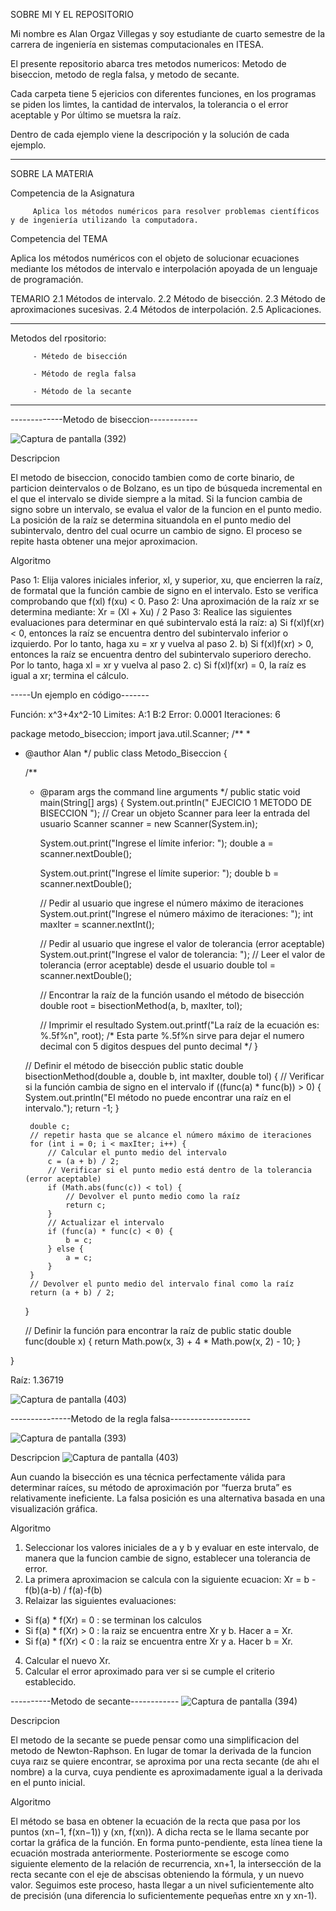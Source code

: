 SOBRE MI Y EL REPOSITORIO

Mi nombre es Alan Orgaz Villegas y soy estudiante de cuarto semestre de la carrera de ingeniería en sistemas computacionales en ITESA.

El presente repositorio abarca tres metodos numericos: Metodo de biseccion, metodo de regla falsa, y metodo de secante.

Cada carpeta tiene 5 ejericios con diferentes funciones, en los programas se piden los limtes, la cantidad de intervalos, la tolerancia o el error aceptable y Por 
último se muetsra la raíz.

Dentro de cada ejemplo viene la descripoción y la solución de cada ejemplo.
*****************************************************************************************************************************************************************
SOBRE LA MATERIA

Competencia de la Asignatura

         Aplica los métodos numéricos para resolver problemas científicos y de ingeniería utilizando la computadora.

Competencia del TEMA

  Aplica los métodos numéricos con el objeto de solucionar ecuaciones mediante los métodos de intervalo e interpolación apoyada de un lenguaje de programación.  

TEMARIO 
2.1 Métodos de intervalo. 
 2.2 Método de bisección. 
 2.3 Método de aproximaciones sucesivas. 
 2.4 Métodos de interpolación. 
 2.5 Aplicaciones.

****************************************************************************************************************************************************

Metodos del rpositorio:

         - Métedo de bisección
         
         - Método de regla falsa
         
         - Método de la secante



*************************************************************************************************************************************************************

-------------Metodo de biseccion------------

![Captura de pantalla (392)](https://github.com/AlanOrgazVillegas/Metodos_Numericos/assets/147757830/6f33161d-5b7b-4b4f-9b91-01a7fec93c11)

Descripcion

El metodo de biseccion, conocido tambien como de corte binario, de particion deintervalos o de Bolzano, es un tipo de búsqueda incremental en el que el intervalo se divide siempre a la mitad. Si la funcion cambia de signo sobre un intervalo, se evalua el valor de la funcion en el punto medio. La posición de la raíz se determina situandola en el punto medio del subintervalo, dentro del cual ocurre un cambio de signo. El proceso se repite hasta obtener una mejor aproximacion.

Algoritmo

Paso 1: Elija valores iniciales inferior, xl, y superior, xu, que encierren la raíz, de formatal que la función cambie de signo en el intervalo. Esto se verifica comprobando
que f(xl) f(xu) < 0.
Paso 2: Una aproximación de la raíz xr se determina mediante:
Xr = (Xl + Xu) / 2
Paso 3: Realice las siguientes evaluaciones para determinar en qué subintervalo está la raíz: a) Si f(xl)f(xr) < 0, entonces la raíz se encuentra dentro del subintervalo inferior
o izquierdo. Por lo tanto, haga xu = xr y vuelva al paso 2. b) Si f(xl)f(xr) > 0, entonces la raíz se encuentra dentro del subintervalo superioro derecho. Por lo tanto, haga xl = xr y vuelva al paso 2. c) Si f(xl)f(xr) = 0, la raíz es igual a xr; termina el cálculo.

-----Un ejemplo en código-------

Función: x^3+4x^2-10    Limites: A:1 B:2    Error: 0.0001    Iteraciones: 6

package metodo_biseccion;
import java.util.Scanner;
/**
 *
 * @author Alan
 */
public class Metodo_Biseccion {

    /**
     * @param args the command line arguments
     */
    public static void main(String[] args) {
        System.out.println(" EJECICIO 1 METODO DE BISECCION ");
        // Crear un objeto Scanner para leer la entrada del usuario
        Scanner scanner = new Scanner(System.in);

        System.out.print("Ingrese el límite inferior: ");
        double a = scanner.nextDouble();

        System.out.print("Ingrese el límite superior: ");
        double b = scanner.nextDouble();

        // Pedir al usuario que ingrese el número máximo de iteraciones
        System.out.print("Ingrese el número máximo de iteraciones: ");
        int maxIter = scanner.nextInt();

        // Pedir al usuario que ingrese el valor de tolerancia (error aceptable)
        System.out.print("Ingrese el valor de tolerancia: ");
        // Leer el valor de tolerancia (error aceptable) desde el usuario
        double tol = scanner.nextDouble();

        // Encontrar la raíz de la función usando el método de bisección
        double root = bisectionMethod(a, b, maxIter, tol);

        // Imprimir el resultado
        System.out.printf("La raíz de la ecuación es: %.5f%n", root);
        /*
         Esta parte %.5f%n sirve para dejar el numero decimal con 5 digitos despues del punto decimal
        */
    }

    // Definir el método de bisección
    public static double bisectionMethod(double a, double b, int maxIter, double tol) {
        // Verificar si la función cambia de signo en el intervalo
        if ((func(a) * func(b)) > 0) {
            System.out.println("El método no puede encontrar una raíz en el intervalo.");
            return -1;
        }

        double c;
        // repetir hasta que se alcance el número máximo de iteraciones
        for (int i = 0; i < maxIter; i++) {
            // Calcular el punto medio del intervalo
            c = (a + b) / 2;
            // Verificar si el punto medio está dentro de la tolerancia (error aceptable)
            if (Math.abs(func(c)) < tol) {
                // Devolver el punto medio como la raíz
                return c;
            }
            // Actualizar el intervalo
            if (func(a) * func(c) < 0) {
                b = c;
            } else {
                a = c;
            }
        }
        // Devolver el punto medio del intervalo final como la raíz
        return (a + b) / 2;
    }

    // Definir la función para encontrar la raíz de
    public static double func(double x) {
        return Math.pow(x, 3) + 4 * Math.pow(x, 2) - 10;
    }
    
}

Raíz: 1.36719

![Captura de pantalla (403)](https://github.com/AlanOrgazVillegas/Metodos_Numericos/assets/147757830/d7608b2a-b9c1-4019-a661-369bf66bb745)



---------------Metodo de la regla falsa--------------------

![Captura de pantalla (393)](https://github.com/AlanOrgazVillegas/Metodos_Numericos/assets/147757830/c6f05713-2b6e-476e-b9c7-f30dfadcec78)

Descripcion
![Captura de pantalla (403)](https://github.com/AlanOrgazVillegas/Metodos_Numericos/assets/147757830/93f0ff17-7503-4dfb-a1ea-96147b91eb32)

Aun cuando la bisección es una técnica perfectamente válida para determinar raíces, su método de aproximación por “fuerza bruta” es relativamente ineficiente. La falsa posición es una alternativa basada en una visualización gráfica.

Algoritmo

1. Seleccionar los valores iniciales de a y b y evaluar en este intervalo, de manera que la funcion cambie de signo, establecer una tolerancia de error.
2. La primera aproximacion se calcula con la siguiente ecuacion: Xr = b - f(b)(a-b) / f(a)-f(b)
3. Relaizar las siguientes evaluaciones:
- Si f(a) * f(Xr) = 0 : se terminan los calculos
- Si f(a) * f(Xr) > 0 : la raiz se encuentra entre Xr y b. Hacer a = Xr.
- Si f(a) * f(Xr) < 0 : la raiz se encuentra entre Xr y a. Hacer b = Xr.
4. Calcular el nuevo Xr.
5. Calcular el error aproximado para ver si se cumple el criterio establecido.

----------Metodo de secante------------
![Captura de pantalla (394)](https://github.com/AlanOrgazVillegas/Metodos_Numericos/assets/147757830/239dc843-299f-4c81-bb9e-cfccb03b2de4)

Descripcion

El metodo de la secante se puede pensar como una simplificacion del metodo de Newton-Raphson. En lugar de tomar la derivada de la funcion cuya raız se quiere encontrar, se aproxima por una recta secante (de ahı el nombre) a la curva, cuya pendiente es aproximadamente igual a la derivada en el punto inicial. 

Algoritmo

El método se basa en obtener la ecuación de la recta que pasa por los puntos (xn−1, f(xn−1)) y (xn, f(xn)). A dicha recta se le llama secante por cortar la gráfica de la función. En forma punto-pendiente, esta línea tiene la ecuación mostrada anteriormente. Posteriormente se escoge como siguiente elemento de la relación de recurrencia, xn+1, la intersección de la recta secante con el eje de abscisas obteniendo la fórmula, y un nuevo valor. Seguimos este proceso, hasta llegar a un nivel suficientemente alto de precisión (una diferencia lo suficientemente pequeñas entre xn y xn-1).


 
